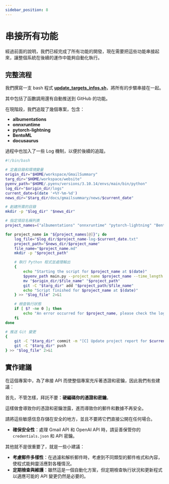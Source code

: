 ```yaml
---
sidebar_position: 8
---
```


# 串接所有功能

經過前面的說明，我們已經完成了所有功能的開發，現在需要把這些功能串接起來，讓整個系統在後續的運作中能夠自動化執行。

## 完整流程

我們撰寫一支 bash 程式 [**update_targets_infos.sh**](https://github.com/DocsaidLab/GmailSummary/blob/main/update_targets_infos.sh)，將所有的步驟串接在一起。

其中包括了函數調用還有自動推送到 GitHub 的功能。

在現階段，我們追蹤了幾個專案，包含：

- **albumentations**
- **onnxruntime**
- **pytorch-lightning**
- **BentoML**
- **docusaurus**

過程中也加入了一些 Log 機制，以便於後續的追蹤。

```bash
#!/bin/bash

# 定義目錄和環境變量
origin_dir="$HOME/workspace/GmailSummary"
targ_dir="$HOME/workspace/website"
pyenv_path="$HOME/.pyenv/versions/3.10.14/envs/main/bin/python"
log_dir="$origin_dir/logs"
current_date=$(date '+%Y-%m-%d')
news_dir="$targ_dir/docs/gmailsummary/news/$current_date"

# 創建所需的目錄
mkdir -p "$log_dir" "$news_dir"

# 指定項目名稱列表
project_names=("albumentations" "onnxruntime" "pytorch-lightning" "BentoML" "docusaurus")

for project_name in "${project_names[@]}"; do
    log_file="$log_dir/$project_name-log-$current_date.txt"
    project_path="$news_dir/$project_name"
    file_name="$project_name.md"
    mkdir -p "$project_path"

    # 執行 Python 程式並處理輸出
    {
        echo "Starting the script for $project_name at $(date)"
        $pyenv_path main.py --project_name $project_name --time_length 1
        mv "$origin_dir/$file_name" "$project_path"
        git -C "$targ_dir" add "$project_path/$file_name"
        echo "Script finished for $project_name at $(date)"
    } >> "$log_file" 2>&1

    # 檢查執行狀態
    if [ $? -ne 0 ]; then
        echo "An error occurred for $project_name, please check the log file $log_file." >> "$log_file"
    fi
done

# 推送 Git 變更
{
    git -C "$targ_dir" commit -m "[C] Update project report for $current_date"
    git -C "$targ_dir" push
} >> "$log_file" 2>&1
```

## 實作建議

在這個專案中，為了串接 API 而使整個專案充斥著憑證和密鑰，因此我們有些建議：

首先，不管怎樣，拜託不要：**硬編碼你的憑證和密鑰**。

這樣做會導致你的憑證和密鑰泄露，進而導致你的郵件和數據不再安全。

請將這些敏感信息存儲在安全的地方，並且不要將它們直接公開在任何場合。

- **確保安全性**：處理 Gmail API 和 OpenAI API 時，請妥善保管你的 `credentials.json` 和 API 密鑰。

其他就不是很重要了，就是一些小建議：

- **考慮郵件多樣性**：在過濾和解析郵件時，考慮到不同類型的郵件格式和內容，使程式能夠靈活應對各種情況。
- **定期檢查與維護**：雖然這是一個自動化方案，但定期檢查執行狀況和更新程式以適應可能的 API 變更仍然是必要的。